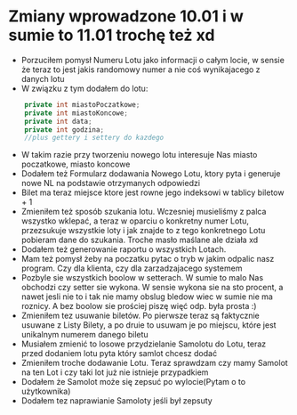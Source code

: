 # Zmiany wprowadzone 10.01 i w sumie to 11.01 trochę też xd

* Porzuciłem pomysł Numeru Lotu jako informacji o całym locie, w sensie że teraz to jest jakis randomowy numer a nie coś wynikajacego z danych lotu
* W związku z tym dodałem do lotu:
```java
    private int miastoPoczatkowe;
    private int miastoKoncowe;
    private int data;
    private int godzina;
    //plus gettery i settery do kazdego
```
* W takim razie przy tworzeniu nowego lotu interesuje Nas miasto poczatkowe, miasto koncowe
* Dodałem też Formularz dodawania Nowego Lotu, ktory pyta i generuje nowe NL na podstawie otrzymanych odpowiedzi
* Bilet ma teraz miejsce ktore jest rowne jego indeksowi w tablicy biletow + 1
* Zmieniłem też sposób szukania lotu. Wczesniej musieliśmy z palca wszystko wklepać, a teraz w oparciu o konkretny numer Lotu, przezsukuje wszystkie loty i jak znajde to z tego konkretnego Lotu pobieram dane do szukania. Troche masło maślane ale działa xd
* Dodałem też generowanie raportu o wszystkich Lotach. 
* Mam też pomysł żeby na poczatku pytac o tryb w jakim odpalic nasz program. Czy dla klienta, czy dla zarzadzajacego systemem
* Pozbyle sie wszystkich boolow w setterach. W sumie to malo Nas obchodzi czy setter sie wykona. W sensie wykona sie na sto procent, a nawet jesli nie to i tak nie mamy obslug bledow wiec w sumie nie ma roznicy. A bez boolow sie prościej piszę więć odp. była prosta :)
* Zmieniłem tez usuwanie biletów. Po pierwsze teraz są faktycznie usuwane z Listy Bilety, a po druie to usuwam je po miejscu, które jest unikalnym numerem danego biletu
* Musiałem zmienić to losowe przydzielanie Samolotu do Lotu, teraz przed dodaniem lotu pyta który samlot chcesz dodać
* Zmieniłem troche dodawanie Lotu. Teraz sprawdzam czy mamy Samolot na ten Lot i czy taki lot już nie istnieje przypadkiem
* Dodałem że Samolot może się zepsuć po wylocie(Pytam o to użytkownika)
* Dodałem tez naprawianie Samoloty jeśli był zepsuty
